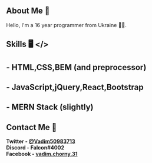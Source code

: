 ## About Me 📝
Hello, I'm a  16 year programmer from Ukraine 🏳‍🌈.

## Skills 🖥️ </>


 ##  - HTML,CSS,BEM (and preprocessor)
 ##  - JavaScript,jQuery,React,Bootstrap
 ##  - MERN Stack (slightly)


## Contact Me 📱
**Twitter  - [@Vadim50983713](https://twitter.com/Vadim50983713)** <br>
**Discord  - Falcon#4002** <br>
**Facebook - [vadim.chorny.31](https://www.facebook.com/vadim.chorny.31/)** <br>
